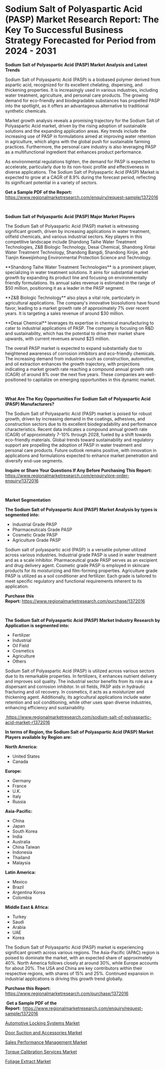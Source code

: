 <p><h1>Sodium Salt of Polyaspartic Acid (PASP) Market Research Report: The Key To Successful Business Strategy Forecasted for Period from 2024 - 2031</h1></p><p><strong>Sodium Salt of Polyaspartic Acid (PASP) Market Analysis and Latest Trends</strong></p>
<p><p>Sodium Salt of Polyaspartic Acid (PASP) is a biobased polymer derived from aspartic acid, recognized for its excellent chelating, dispersing, and thickening properties. It is increasingly used in various industries, including water treatment, agriculture, and personal care products. The growing demand for eco-friendly and biodegradable substances has propelled PASP into the spotlight, as it offers an advantageous alternative to traditional synthetic chemicals.</p><p>Market growth analysis reveals a promising trajectory for the Sodium Salt of Polyaspartic Acid market, driven by the rising adoption of sustainable solutions and the expanding application areas. Key trends include the increasing use of PASP in formulations aimed at improving water retention in agriculture, which aligns with the global push for sustainable farming practices. Furthermore, the personal care industry is also leveraging PASP as a multifunctional ingredient that enhances product performance.</p><p>As environmental regulations tighten, the demand for PASP is expected to accelerate, particularly due to its non-toxic profile and effectiveness in diverse applications. The Sodium Salt of Polyaspartic Acid (PASP) Market is expected to grow at a CAGR of 8.9% during the forecast period, reflecting its significant potential in a variety of sectors.</p></p>
<p><strong>Get a Sample PDF of the Report:&nbsp;</strong> <a href="https://www.regionalmarketresearch.com/enquiry/request-sample/1372016">https://www.regionalmarketresearch.com/enquiry/request-sample/1372016</a></p>
<p>&nbsp;</p>
<p><strong>Sodium Salt of Polyaspartic Acid (PASP) Major Market Players</strong></p>
<p><p>The Sodium Salt of Polyaspartic Acid (PASP) market is witnessing significant growth, driven by increasing applications in water treatment, oilfield chemicals, and various industrial sectors. Key players in this competitive landscape include Shandong Taihe Water Treatment Technologies, Z&B Biologic Technology, Desai Chemical, Shandong Xintai Water Treatment Technology, Shandong Bangdi, Shandong Xinjie, and Tianjin Keweijinhong Environmental Protection Science and Technology.</p><p>**Shandong Taihe Water Treatment Technologies** is a prominent player, specializing in water treatment solutions. It aims for substantial market growth by expanding its product line and focusing on environmentally friendly formulations. Its annual sales revenue is estimated in the range of $50 million, positioning it as a leader in the PASP segment.</p><p>**Z&B Biologic Technology** also plays a vital role, particularly in agricultural applications. The company's innovative biosolutions have found favor, leading to a market growth rate of approximately 7% over recent years. It is targeting a sales revenue of around $30 million.</p><p>**Desai Chemical** leverages its expertise in chemical manufacturing to cater to industrial applications of PASP. The company is focusing on R&D and sustainability, which has the potential to drive their market share upwards, with current revenues around $25 million.</p><p>The overall PASP market is expected to expand substantially due to heightened awareness of corrosion inhibitors and eco-friendly chemicals. The increasing demand from industries such as construction, automotive, and oil extraction enhances the growth trajectory, with projections indicating a market growth rate reaching a compound annual growth rate (CAGR) of around 8% over the next five years. These companies are well-positioned to capitalize on emerging opportunities in this dynamic market.</p></p>
<p>&nbsp;</p>
<p><strong>What Are The Key Opportunities For Sodium Salt of Polyaspartic Acid (PASP) Manufacturers?</strong></p>
<p><p>The Sodium Salt of Polyaspartic Acid (PASP) market is poised for robust growth, driven by increasing demand in the coatings, adhesives, and construction sectors due to its excellent biodegradability and performance characteristics. Recent data indicates a compound annual growth rate (CAGR) of approximately 7-10% through 2028, fueled by a shift towards eco-friendly materials. Global trends toward sustainability and regulatory support are propelling the adoption of PASP in water treatment and personal care products. Future outlook remains positive, with innovation in applications and formulations expected to enhance market penetration and diversify end-use segments.</p></p>
<p><strong>Inquire or Share Your Questions If Any Before Purchasing This Report:</strong> <a href="https://www.regionalmarketresearch.com/enquiry/pre-order-enquiry/1372016">https://www.regionalmarketresearch.com/enquiry/pre-order-enquiry/1372016</a></p>
<p>&nbsp;</p>
<p><strong>Market Segmentation</strong></p>
<p><strong>The Sodium Salt of Polyaspartic Acid (PASP) Market Analysis by types is segmented into:</strong></p>
<p><ul><li>Industrial Grade PASP</li><li>Pharmaceuticals Grade PASP</li><li>Cosmetic Grade PASP</li><li>Agriculture Grade PASP</li></ul></p>
<p><p>Sodium salt of polyaspartic acid (PASP) is a versatile polymer utilized across various industries. Industrial grade PASP is used in water treatment and as a scale inhibitor. Pharmaceutical grade PASP serves as an excipient and drug delivery agent. Cosmetic grade PASP is employed in skincare products for its moisturizing and film-forming properties. Agriculture grade PASP is utilized as a soil conditioner and fertilizer. Each grade is tailored to meet specific regulatory and functional requirements inherent to its application.</p></p>
<p><strong>Purchase this Report:&nbsp;</strong><a href="https://www.regionalmarketresearch.com/purchase/1372016">https://www.regionalmarketresearch.com/purchase/1372016</a></p>
<p>&nbsp;</p>
<p><strong>The Sodium Salt of Polyaspartic Acid (PASP) Market Industry Research by Application is segmented into:</strong></p>
<p><ul><li>Fertilizer</li><li>Industrial</li><li>Oil Field</li><li>Cosmetics</li><li>Agriculture</li><li>Others</li></ul></p>
<p><p>Sodium Salt of Polyaspartic Acid (PASP) is utilized across various sectors due to its remarkable properties. In fertilizers, it enhances nutrient delivery and improves soil quality. The industrial sector benefits from its role as a dispersant and corrosion inhibitor. In oil fields, PASP aids in hydraulic fracturing and oil recovery. In cosmetics, it acts as a moisturizer and thickening agent. Additionally, its agricultural applications include water retention and soil conditioning, while other uses span diverse industries, enhancing efficiency and sustainability.</p></p>
<p><a href="https://www.regionalmarketresearch.com/sodium-salt-of-polyaspartic-acid-market-r1372016">&nbsp;https://www.regionalmarketresearch.com/sodium-salt-of-polyaspartic-acid-market-r1372016</a></p>
<p><strong>In terms of Region, the Sodium Salt of Polyaspartic Acid (PASP) Market Players available by Region are:</strong></p>
<p>
    <p> <strong> North America: </strong>
        <ul>
            <li>United States</li>
            <li>Canada</li>
        </ul>
        </p> 
    <p> <strong> Europe: </strong>
        <ul>
            <li>Germany</li>
            <li>France</li>
            <li>U.K.</li>
            <li>Italy</li>
            <li>Russia</li>
        </ul>
        </p> 
    <p> <strong> Asia-Pacific: </strong>
        <ul>
            <li>China</li>
            <li>Japan</li>
            <li>South Korea</li>
            <li>India</li>
            <li>Australia</li>
            <li>China Taiwan</li>
            <li>Indonesia</li>
            <li>Thailand</li>
            <li>Malaysia</li>
        </ul>
        </p> 
    <p> <strong> Latin America: </strong>
        <ul>
            <li>Mexico</li>
            <li>Brazil</li>
            <li>Argentina Korea</li>
            <li>Colombia</li>
        </ul>
        </p> 
    <p> <strong> Middle East & Africa: </strong>
        <ul>
            <li>Turkey</li>
            <li>Saudi</li>
            <li>Arabia</li>
            <li>UAE</li>
            <li>Korea</li>
        </ul>
    </p>
    </p>
<p><p>The Sodium Salt of Polyaspartic Acid (PASP) market is experiencing significant growth across various regions. The Asia-Pacific (APAC) region is poised to dominate the market, with an expected share of approximately 40%. North America follows closely at around 30%, while Europe accounts for about 20%. The USA and China are key contributors within their respective regions, with shares of 15% and 25%. Continued expansion in industrial applications is driving this growth trend globally.</p></p>
<p><strong>Purchase this Report: </strong><a href="https://www.regionalmarketresearch.com/purchase/1372016">https://www.regionalmarketresearch.com/purchase/1372016</a></p>
<p>&nbsp;<strong>Get a Sample PDF of the Report:&nbsp;&nbsp;</strong><a href="https://www.regionalmarketresearch.com/enquiry/request-sample/1372016">https://www.regionalmarketresearch.com/enquiry/request-sample/1372016</a></p>
<p><strong></strong></p>
<p><p><a href="https://medium.com/@ratanchakma60_3484/driving-factors-behind-the-automotive-locking-systems-market-trends-applications-and-regional-ca5cb4c34a5d?postPublishedType=repub">Automotive Locking Systems Market</a></p><p><a href="https://issuu.com/reportprime-2/docs/door-suction-and-accessories-market_c93c2f5623fca5">Door Suction and Accessories Market</a></p><p><a href="https://www.linkedin.com/pulse/global-sales-performance-management-market-status-2024-2031-kmyuf">Sales Performance Management Market</a></p><p><a href="https://www.linkedin.com/pulse/global-torque-calibration-services-market-opportunities-forecast-prjsf">Torque Calibration Services Market</a></p><p><a href="https://issuu.com/reportprime-2/docs/foliage-extract-market-size-2030.pp_708e5c19851575">Foliage Extract Market</a></p></p>